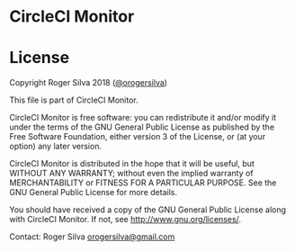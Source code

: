 CircleCI Monitor
========

License
========

Copyright Roger Silva 2018 ([@orogersilva](https://www.linkedin.com/in/orogersilva))

This file is part of CircleCI Monitor.

CircleCI Monitor is free software: you can redistribute it and/or modify
it under the terms of the GNU General Public License as published by
the Free Software Foundation, either version 3 of the License, or
(at your option) any later version.

CircleCI Monitor is distributed in the hope that it will be useful,
but WITHOUT ANY WARRANTY; without even the implied warranty of
MERCHANTABILITY or FITNESS FOR A PARTICULAR PURPOSE.  See the
GNU General Public License for more details.

You should have received a copy of the GNU General Public License
along with CircleCI Monitor.  If not, see <http://www.gnu.org/licenses/>.

Contact: Roger Silva [orogersilva@gmail.com](mailto:orogersilva@gmail.com)